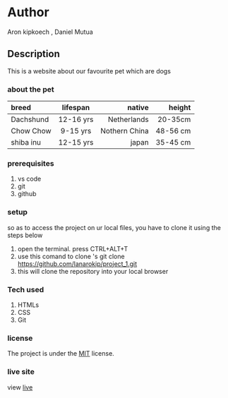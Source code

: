 # Author
Aron kipkoech , Daniel Mutua
## Description
This is a website about our favourite pet which are dogs
### about the pet
|  breed        | lifespan         |  native        |   height |
| :------------ |:---------------: | --------------:| --------:|
|  Dachshund    |  12-16 yrs       | Netherlands    | 20-35cm  |
|  Chow Chow    |   9-15 yrs       | Nothern China  | 48-56 cm |
|  shiba inu    |  12-15 yrs       | japan          | 35-45 cm |
### prerequisites
1. vs code
2. git
3. github
### setup
so as to access the project on ur local files, you have to clone it using the steps below
1. open the terminal. press CTRL+ALT+T
2. use this comand to clone 's git clone https://github.com/lanarokip/project_1.git
3. this will clone the repository  into your local browser
### Tech used
1. HTMLs
1. CSS
1. Git

### license
The project is under the  [MIT](license) license.

### live site 
view [live](https://lanarokip.github.io/project_1/)